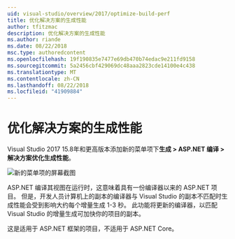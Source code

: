 ```yaml
---
uid: visual-studio/overview/2017/optimize-build-perf
title: 优化解决方案的生成性能
author: tfitzmac
description: 优化解决方案的生成性能
ms.author: riande
ms.date: 08/22/2018
msc.type: authoredcontent
ms.openlocfilehash: 19f190835e7477e69db470b74edac9e211fd9158
ms.sourcegitcommit: 5a2456cbf429069dc48aaa2823cde14100e4c438
ms.translationtype: MT
ms.contentlocale: zh-CN
ms.lasthandoff: 08/22/2018
ms.locfileid: "41909884"
---
```

# <a name="optimize-build-performance-for-solution"></a>优化解决方案的生成性能
Visual Studio 2017 15.8年和更高版本添加新的菜单项下**生成 > ASP.NET 编译 > 解决方案优化生成性能**。

![新的菜单项的屏幕截图](optimize-build-perf/_static/optimize-build-performance-for-solution.png)

ASP.NET 编译其视图在运行时，这意味着具有一份编译器以来的 ASP.NET 项目。 但是，开发人员计算机上的副本的编译器与 Visual Studio 的副本不匹配时生成性能会受到影响大约每个增量生成 1-3 秒。 此功能将更新的编译器，以匹配 Visual Studio 的增量生成可加快你的项目的副本。

这是适用于 ASP.NET 框架的项目，不适用于 ASP.NET Core。
